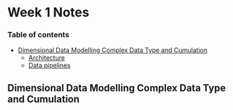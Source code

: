 # Week 1 Notes

### Table of contents

- [Dimensional Data Modelling Complex Data Type and Cumulation](#dimensional-data-modelling-complex-data-type-and-cumulation)
  - [Architecture](#architecture)
  - [Data pipelines](#data-pipelines)

## Dimensional Data Modelling Complex Data Type and Cumulation


